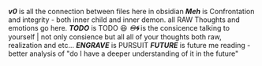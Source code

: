 ***v0*** is all the connection between files here in obsidian
***Meh*** is Confrontation and integrity - both inner child and inner demon. all RAW Thoughts and emotions go here.
***TODO*** is TODO 😆
***♾️🌀*** is the consicence talking to yourself | not only consience but all all of your thoughts both raw, realization and etc...
***ENGRAVE*** is PURSUIT
***FUTURE*** is future me reading - better analysis of "do I have a deeper understanding of it in the future"